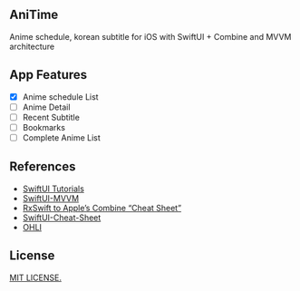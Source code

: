 ## AniTime
Anime schedule, korean subtitle for iOS with SwiftUI + Combine and MVVM architecture

## App Features
- [x] Anime schedule List
- [ ] Anime Detail
- [ ] Recent Subtitle
- [ ] Bookmarks
- [ ] Complete Anime List

## References
* [SwiftUI Tutorials](https://developer.apple.com/tutorials/swiftui)
* [SwiftUI-MVVM](https://github.com/kitasuke/SwiftUI-MVVM)
* [RxSwift to Apple’s Combine “Cheat Sheet”](https://medium.com/gett-engineering/rxswift-to-apples-combine-cheat-sheet-e9ce32b14c5b)
* [SwiftUI-Cheat-Sheet](https://github.com/SimpleBoilerplates/SwiftUI-Cheat-Sheet)
* [OHLI](https://ohli.moe)


## License
[MIT LICENSE.](https://github.com/PangMo5/AniTime/blob/master/LICENSE)
